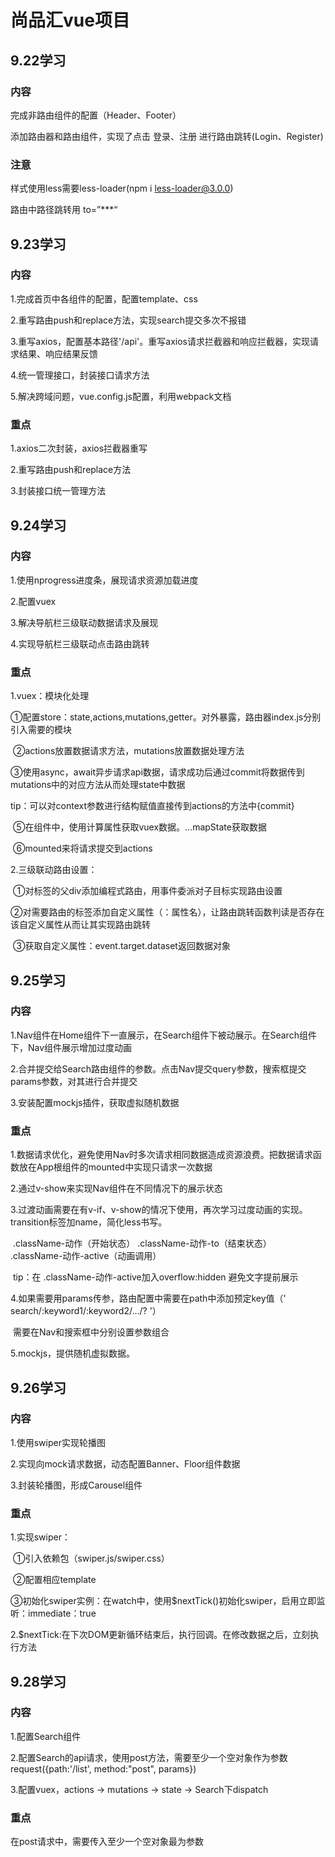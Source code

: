 # 尚品汇vue项目

## 9.22学习

### 内容

完成非路由组件的配置（Header、Footer）

添加路由器和路由组件，实现了点击 登录、注册 进行路由跳转(Login、Register)

### 注意

样式使用less需要less-loader(npm i less-loader@3.0.0)

路由中路径跳转用 to=”***“



## 9.23学习

### 内容

1.完成首页中各组件的配置，配置template、css

2.重写路由push和replace方法，实现search提交多次不报错

3.重写axios，配置基本路径'/api'。重写axios请求拦截器和响应拦截器，实现请求结果、响应结果反馈

4.统一管理接口，封装接口请求方法

5.解决跨域问题，vue.config.js配置，利用webpack文档

### 重点

1.axios二次封装，axios拦截器重写

2.重写路由push和replace方法

3.封装接口统一管理方法



## 9.24学习

### 内容

1.使用nprogress进度条，展现请求资源加载进度

2.配置vuex

3.解决导航栏三级联动数据请求及展现

4.实现导航栏三级联动点击路由跳转

### 重点

1.vuex：模块化处理

​	①配置store：state,actions,mutations,getter。对外暴露，路由器index.js分别引入需要的模块

​	②actions放置数据请求方法，mutations放置数据处理方法

​	③使用async，await异步请求api数据，请求成功后通过commit将数据传到mutations中的对应方法从而处理state中数据

​	tip：可以对context参数进行结构赋值直接传到actions的方法中{commit}

​	⑤在组件中，使用计算属性获取vuex数据。...mapState获取数据

​	⑥mounted来将请求提交到actions

2.三级联动路由设置：

​	①对标签的父div添加编程式路由，用事件委派对子目标实现路由设置

​	②对需要路由的标签添加自定义属性（：属性名），让路由跳转函数判读是否存在该自定义属性从而让其实现路由跳转

​	③获取自定义属性：event.target.dataset返回数据对象



## 9.25学习

### 内容

1.Nav组件在Home组件下一直展示，在Search组件下被动展示。在Search组件下，Nav组件展示增加过度动画

2.合并提交给Search路由组件的参数。点击Nav提交query参数，搜索框提交params参数，对其进行合并提交

3.安装配置mockjs插件，获取虚拟随机数据

### 重点

1.数据请求优化，避免使用Nav时多次请求相同数据造成资源浪费。把数据请求函数放在App根组件的mounted中实现只请求一次数据

2.通过v-show来实现Nav组件在不同情况下的展示状态

3.过渡动画需要在有v-if、v-show的情况下使用，再次学习过度动画的实现。transition标签加name，简化less书写。

​	.className-动作（开始状态） .className-动作-to（结束状态） .className-动作-active（动画调用）

​	tip：在 .className-动作-active加入overflow:hidden 避免文字提前展示

4.如果需要用params传参，路由配置中需要在path中添加预定key值（' search/:keyword1/:keyword2/.../? '）

​	需要在Nav和搜索框中分别设置参数组合

5.mockjs，提供随机虚拟数据。



## 9.26学习

### 内容

1.使用swiper实现轮播图

2.实现向mock请求数据，动态配置Banner、Floor组件数据

3.封装轮播图，形成Carousel组件

### 重点

1.实现swiper：

​	①引入依赖包（swiper.js/swiper.css）

​	②配置相应template

​	③初始化swiper实例：在watch中，使用$nextTick()初始化swiper，启用立即监听：immediate：true

2.$nextTick:在下次DOM更新循环结束后，执行回调。在修改数据之后，立刻执行方法



## 9.28学习

### 内容

1.配置Search组件

2.配置Search的api请求，使用post方法，需要至少一个空对象作为参数 request({path:'/list', method:"post", params})

3.配置vuex，actions -> mutations -> state -> Search下dispatch

### 重点

在post请求中，需要传入至少一个空对象最为参数
